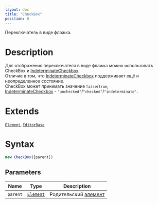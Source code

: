 ```yaml
---
layout: doc
title: "CheckBox"
position: 0
---
```


Переключатель в виде флажка.

# Description

Для отображения переключателя в виде флажка можно использовать CheckBox и [IndeterminateCheckbox](../IndeterminateCheckbox/).   
Отличие в том, что [IndeterminateCheckbox](../IndeterminateCheckbox/) поддерживает ещё и неопределенное состояние.   
CheckBox может принимать значение `false`/`true`,   
[IndeterminateCheckbox](../IndeterminateCheckbox/) - `"unchecked"`/`"checked"`/`"indeterminate"`.

# Extends

[`Element`](../../Core/Elements/Element), [`EditorBase`](../EditorBase/)

# Syntax

```js
new CheckBox([parent])
```

## Parameters

Name|Type|Description
----|----|-----------
`parent`|[`Element`](../../Core/Elements/Element)|Родительский [элемент](../../Core/Elements/Element)

